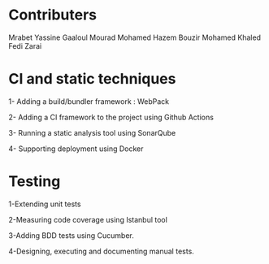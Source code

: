 # Contributers 
Mrabet Yassine
Gaaloul Mourad
Mohamed Hazem Bouzir
Mohamed Khaled
Fedi Zarai

# CI and static techniques
1- Adding a build/bundler framework : WebPack

2- Adding a CI framework to the project using Github Actions

3- Running a static analysis tool using SonarQube

4- Supporting deployment using Docker

# Testing
1-Extending unit tests

2-Measuring code coverage using Istanbul tool

3-Adding BDD tests using Cucumber.

4-Designing, executing and documenting manual tests.

